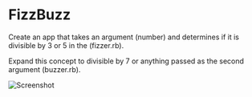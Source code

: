 # FizzBuzz

Create an app that takes an argument (number) and determines if it is divisible by 3 or 5 in the (fizzer.rb).

Expand this concept to divisible by 7 or anything passed as the second argument (buzzer.rb).

![Screenshot](https://raw.github.com/kwick6/fizzbuzz/master/fizzbuzz.png)
